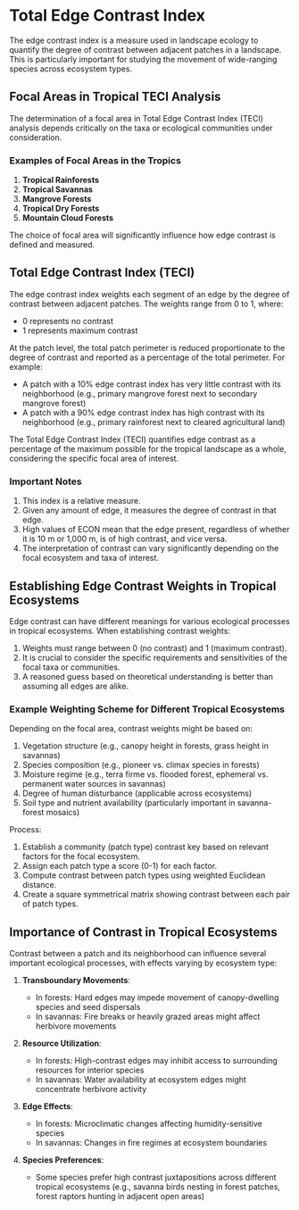 # Total Edge Contrast Index

The edge contrast index is a measure used in landscape ecology to quantify the degree of contrast between adjacent patches in a landscape. This is particularly important for studying the movement of wide-ranging species across ecosystem types.

## Focal Areas in Tropical TECI Analysis

The determination of a focal area in Total Edge Contrast Index (TECI) analysis depends critically on the taxa or ecological communities under consideration.

### Examples of Focal Areas in the Tropics

1. **Tropical Rainforests**
2. **Tropical Savannas**
3. **Mangrove Forests**
4. **Tropical Dry Forests**
5. **Mountain Cloud Forests**

The choice of focal area will significantly influence how edge contrast is defined and measured.

## Total Edge Contrast Index (TECI)

The edge contrast index weights each segment of an edge by the degree of contrast between adjacent patches. The weights range from 0 to 1, where:

- 0 represents no contrast
- 1 represents maximum contrast

At the patch level, the total patch perimeter is reduced proportionate to the degree of contrast and reported as a percentage of the total perimeter. For example:

- A patch with a 10% edge contrast index has very little contrast with its neighborhood (e.g., primary mangrove forest next to secondary mangrove forest)
- A patch with a 90% edge contrast index has high contrast with its neighborhood (e.g., primary rainforest next to cleared agricultural land)

The Total Edge Contrast Index (TECI) quantifies edge contrast as a percentage of the maximum possible for the tropical landscape as a whole, considering the specific focal area of interest.

### Important Notes

1. This index is a relative measure.
2. Given any amount of edge, it measures the degree of contrast in that edge.
3. High values of ECON mean that the edge present, regardless of whether it is 10 m or 1,000 m, is of high contrast, and vice versa.
4. The interpretation of contrast can vary significantly depending on the focal ecosystem and taxa of interest.

## Establishing Edge Contrast Weights in Tropical Ecosystems

Edge contrast can have different meanings for various ecological processes in tropical ecosystems. When establishing contrast weights:

1. Weights must range between 0 (no contrast) and 1 (maximum contrast).
2. It is crucial to consider the specific requirements and sensitivities of the focal taxa or communities.
3. A reasoned guess based on theoretical understanding is better than assuming all edges are alike.

### Example Weighting Scheme for Different Tropical Ecosystems

Depending on the focal area, contrast weights might be based on:

1. Vegetation structure (e.g., canopy height in forests, grass height in savannas)
2. Species composition (e.g., pioneer vs. climax species in forests)
3. Moisture regime (e.g., terra firme vs. flooded forest, ephemeral vs. permanent water sources in savannas)
4. Degree of human disturbance (applicable across ecosystems)
5. Soil type and nutrient availability (particularly important in savanna-forest mosaics)

Process:
1. Establish a community (patch type) contrast key based on relevant factors for the focal ecosystem.
2. Assign each patch type a score (0-1) for each factor.
3. Compute contrast between patch types using weighted Euclidean distance.
4. Create a square symmetrical matrix showing contrast between each pair of patch types.

## Importance of Contrast in Tropical Ecosystems

Contrast between a patch and its neighborhood can influence several important ecological processes, with effects varying by ecosystem type:

1. **Transboundary Movements**: 
   - In forests: Hard edges may impede movement of canopy-dwelling species and seed dispersals
   - In savannas: Fire breaks or heavily grazed areas might affect herbivore movements

2. **Resource Utilization**: 
   - In forests: High-contrast edges may inhibit access to surrounding resources for interior species
   - In savannas: Water availability at ecosystem edges might concentrate herbivore activity

3. **Edge Effects**: 
   - In forests: Microclimatic changes affecting humidity-sensitive species
   - In savannas: Changes in fire regimes at ecosystem boundaries

4. **Species Preferences**: 
   - Some species prefer high contrast juxtapositions across different tropical ecosystems (e.g., savanna birds nesting in forest patches, forest raptors hunting in adjacent open areas)
